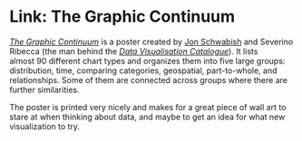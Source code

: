 # Link: The Graphic Continuum

<em><a href="http://policyviz.com/graphic-continuum/">The Graphic Continuum</a></em> is a poster created by <a href="http://policyviz.com/">Jon Schwabish</a> and Severino Ribecca (the man behind the <em><a href="http://www.datavizcatalogue.com">Data Visualisation Catalogue</a></em>). It lists almost 90 different chart types and organizes them into five large groups: distribution, time, comparing categories, geospatial, part-to-whole, and relationships. Some of them are connected across groups where there are further similarities.

The poster is printed very nicely and makes for a great piece of wall art to stare at when thinking about data, and maybe to get an idea for what new visualization to try.
